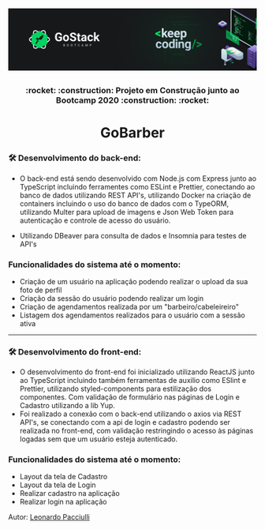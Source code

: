 <h1 align="center">
  <img alt="GoStack" src="./assets/gostack.png" />
</h1>

<h3 align="center">:rocket: :construction: Projeto em Construção junto ao Bootcamp 2020 :construction: :rocket:</h3>

<h1 align="center">GoBarber</h1>

### :hammer_and_wrench: Desenvolvimento do back-end:
- O back-end está sendo desenvolvido com Node.js com Express junto ao TypeScript incluindo ferramentes como ESLint e Prettier, conectando ao banco de dados utilizando REST API's, utilizando Docker na criação de containers incluindo o uso do banco de dados com o TypeORM, utilizando Multer para upload de imagens e Json Web Token para autenticação e controle de acesso do usuário.

- Utilizando DBeaver para consulta de dados e Insomnia para testes de API's

<h3>Funcionalidades do sistema até o momento:</h3>
<ul>
  <li>Criação de um usuário na aplicação podendo realizar o upload da sua foto de perfil</li>
  <li>Criação da sessão do usuário podendo realizar um login</li>
  <li>Criação de agendamentos realizada por um "barbeiro/cabeleireiro"</li>
  <li>Listagem dos agendamentos realizados para o usuário com a sessão ativa</li>
</ul>

---

### :hammer_and_wrench: Desenvolvimento do front-end:
- O desenvolvimento do front-end foi inicializado utilizando ReactJS junto ao TypeScript incluindo também ferramentas de auxilio como ESlint e Prettier, utilizando styled-components para estilização dos componentes. Com validação de formulário nas páginas de Login e Cadastro utilizando a lib Yup.
- Foi realizado a conexão com o back-end utilizando o axios via REST API's, se conectando com a api de login e cadastro podendo ser realizada no front-end, com validação restringindo o acesso às páginas logadas sem que um usuário esteja autenticado. 

<h3>Funcionalidades do sistema até o momento:</h3>
<ul>
  <li>Layout da tela de Cadastro</li>
  <li>Layout da tela de Login</li>
  <li>Realizar cadastro na aplicação</li>
  <li>Realizar login na aplicação</li>
</ul>

Autor: [Leonardo Pacciulli](https://www.linkedin.com/in/leonardo-pacciulli-a4b86a92/)